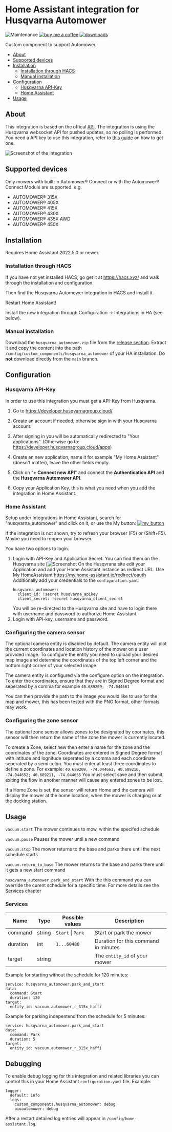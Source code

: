 # Home Assistant integration for Husqvarna Automower

![Maintenance](https://img.shields.io/maintenance/yes/2022.svg)
[![buy me a coffee](https://img.shields.io/badge/If%20you%20like%20it-Buy%20me%20a%20coffee-orange.svg)](https://www.buymeacoffee.com/Thomas55555)
[![downloads](https://img.shields.io/github/downloads/Thomas55555/husqvarna_automower/total.svg)](https://img.shields.io/github/downloads/Thomas55555/husqvarna_automower/total.svg)

Custom component to support Automower.


- [About](#about)
- [Supported devices](#supported-devices)
- [Installation](#installation)
  - [Installation through HACS](#installation-through-hacs)
  - [Manual installation](#manual-installation)
- [Configuration](#configuration)
  - [Husqvarna API-Key](#husqvarna-api-key)
  - [Home Assistant](#home-assistant)
- [Usage](#usage)

## About

This integration is based on the offical
[API](https://developer.husqvarnagroup.cloud/). The integration is using the
Husqvarna websocket API for pushed updates, so no polling is performed. You
need a API key to use this integration, refer to [this
guide](https://developer.husqvarnagroup.cloud/docs/getting-started) on how to
get one.

![Screenshot of the integration](https://github.com/Thomas55555/husqvarna_automower/blob/master/screenshot_husqvarna_automower.PNG)

## Supported devices

Only mowers with built-in Automower® Connect or with the Automower® Connect Module are supported. e.g.

- AUTOMOWER® 315X
- AUTOMOWER® 405X
- AUTOMOWER® 415X
- AUTOMOWER® 430X
- AUTOMOWER® 435X AWD
- AUTOMOWER® 450X


## Installation

Requires Home Assistant 2022.5.0 or newer.

### Installation through HACS

If you have not yet installed HACS, go get it at https://hacs.xyz/ and walk through the installation and configuration.

Then find the Husqvarna Automower integration in HACS and install it.

Restart Home Assistant!

Install the new integration through Configuration -> Integrations in HA (see below).

### Manual installation

Download the `husqvarna_automower.zip` file from the [release section](https://github.com/Thomas55555/husqvarna_automower/releases). Extract it and copy the content into the path `/config/custom_components/husqvarna_automower` of your HA installation. Do **not** download directly from the `main` branch.

## Configuration


### Husqvarna API-Key

In order to use this integration you must get a API-Key from Husqvarna.

1.  Go to <https://developer.husqvarnagroup.cloud/>

2.  Create an account if needed, otherwise sign in with your Husqvarna account.

3.  After signing in you will be automatically redirected to "Your applications". (Otherwise go to: <https://developer.husqvarnagroup.cloud/apps>)

4.  Create an new application, name it for example "My Home Assistant" (doesn't matter), leave the other fields empty.

5.  Click on "**+ Connect new API**" and connect the **Authentication API** and the **Husqvarna Automower API**.

6.  Copy your Application Key, this is what you need when you add the integration in Home Assistant.

### Home Assistant

Setup under Integrations in Home Assistant, search for "husqvarna_automower" and click on it, or use the My button:
[![my_button](https://my.home-assistant.io/badges/config_flow_start.svg)](https://my.home-assistant.io/redirect/config_flow_start/?domain=husqvarna_automower)

If the integration is not shown, try to refresh your browser (F5) or (Shift+F5). Maybe you need to reopen your browser.

You have two options to login.
1.  Login with API-Key and Application Secret. You can find them on the Husqvarna site
    [![Screenshot](https://user-images.githubusercontent.com/59625598/165815612-e52ad1b1-1e4f-44eb-ac18-e10a5f2db293.png)
    On the Husqvrana site edit your Application and add your Home Assistant instance as redirect URL. Use My HomeAssistant https://my.home-assistant.io/redirect/oauth
    Additionally add your credentials to the `configuration.yaml`:
    ```
    husqvarna_automower:
      client_id: !secret husqvarna_apikey
      client_secret: !secret husqvarna_client_secret
    ```
    You will be re-directed to the Husqvarna site and have to login there with username and password to authorize Home Assistant.
2.  Login with API-key, username and password.

### Configuring the camera sensor

The optional camera entity is disabled by default.  The camera entity will plot the current coordinates and location history of the mower on a user provided image. To configure the entity you need to upload your desired map image and determine the coordinates of the top left corner and the bottom right corner of your selected image.

The camera entity is configured via the configure option on the integration. To enter the coordinates, ensure that they are in Signed Degree format and seperated by a comma for example ```40.689209, -74.044661```

You can then provide the path to the image you would like to use for the map and mower, this has been tested with the PNG format, other formats may work.


### Configuring the zone sensor

The optional zone sensor allows zones to be designated by coorinates, this sensor will then return the name of the zone the mower is currently located.

To create a Zone, select new then enter a name for the zone and the coordinates of the zone.  Coordinates are entered in Signed Degree format with latitude and lognitude seperated by a comma and each coordinate seperated by a semi colon. You must enter at least three coordinates to define a zone. For example: ```40.689209, -74.044661; 40.689210, -74.044652; 40.689211, -74.044655``` You must select save and then submit, exiting the flow in another manner will cause any entered zones to be lost.

If a Home Zone is set, the sensor will return Home and the camera will display the mower at the home location, when the mower is charging or at the docking station.

## Usage

`vacuum.start`
The mower continues to mow, within the specifed schedule

`vacuum.pause`
Pauses the mower until a new command

`vacuum.stop`
The mower returns to the base and parks there until the next schedule starts

`vacuum.return_to_base`
The mower returns to the base and parks there until it gets a new start command

`husqvarna_automower.park_and_start`
With the this command you can override the curent schedule for a specific time. For more details see the [Services](https://github.com/Thomas55555/husqvarna_automower#services) chapter

### Services

| Name          | Type          | Possible values   | Description
| ------------- | ------------- | -------------     | -------------
| command       | string        | `Start` \| `Park` | Start or park the mower
| duration      | int           | `1...60480`       | Duration for this command in minutes
| target        | string        |                 | The `entity_id` of your mower

Example for starting without the schedule for 120 minutes:
```
service: husqvarna_automower.park_and_start
data:
  command: Start
  duration: 120
target:
  entity_id: vacuum.automower_r_315x_haffi
```

Example for parking indepentend from the schedule for 5 minutes:
```
service: husqvarna_automower.park_and_start
data:
  command: Park
  duration: 5
target:
  entity_id: vacuum.automower_r_315x_haffi
```

## Debugging

To enable debug logging for this integration and related libraries you
can control this in your Home Assistant `configuration.yaml`
file. Example:

```
logger:
  default: info
  logs:
    custom_components.husqvarna_automower: debug
    aioautomower: debug
```

After a restart detailed log entries will appear in `/config/home-assistant.log`.
